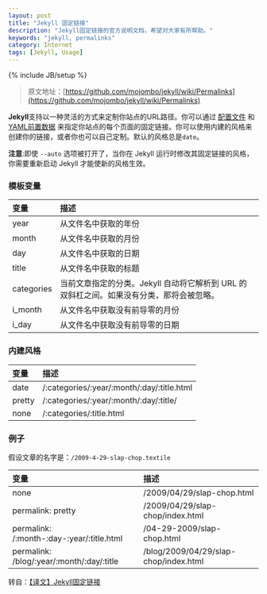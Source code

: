 ```yaml
---
layout: post
title: "Jekyll 固定链接"
description: "Jekyll固定链接的官方说明文档，希望对大家有所帮助。"
keywords: "jekyll, permalinks"
category: Internet
tags: [Jekyll, Usage]
---
```

{% include JB/setup %}

> 原文地址：[https://github.com/mojombo/jekyll/wiki/Permalinks](https://github.com/mojombo/jekyll/wiki/Permalinks)

**Jekyll**支持以一种灵活的方式来定制你站点的URL路径。你可以通过 [配置文件](/internet/2013-07/jekyll-configuration.html) 和 [YAML前置数据](/internet/2013-07/jekyll-yaml-front-matter.html) 来指定你站点的每个页面的固定链接。你可以使用内建的风格来创建你的链接，或者你也可以自己定制。默认的风格总是`date`。

**注意**:即使 `--auto` 选项被打开了，当你在 Jekyll 运行时修改其固定链接的风格，你需要重新启动 Jekyll 才能使新的风格生效。

<!-- more -->
### 模板变量

|变量|描述|
:---|:---
|year|从文件名中获取的年份|
|month|从文件名中获取的月份|
|day|从文件名中获取的日期|
|title|从文件名中获取的标题|
|categories|当前文章指定的分类。Jekyll 自动将它解析到 URL 的双斜杠之间。如果没有分类，那将会被忽略。|
|i_month|从文件名中获取没有前导零的月份|
|i_day|从文件名中获取没有前导零的日期|


### 内建风格

|变量|描述|
|:---|:---
|date|/:categories/:year/:month/:day/:title.html|
|pretty|/:categories/:year/:month/:day/:title/|
|none|/:categories/:title.html|

### 例子

假设文章的名字是：`/2009-4-29-slap-chop.textile`

|变量|描述|
|:---|:---
|none|/2009/04/29/slap-chop.html|
|permalink: pretty|/2009/04/29/slap-chop/index.html|
|permalink: /:month-:day-:year/:title.html|/04-29-2009/slap-chop.html|
|permalink: /blog/:year/:month/:day/:title|/blog/2009/04/29/slap-chop/index.html|

转自：[【译文】Jekyll固定链接](http://zhouyichu.com/%E7%BF%BB%E8%AF%91/Jekyll-Wiki-Permalinks.html)

